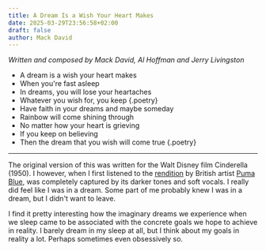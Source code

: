 ```yaml
---
title: A Dream Is a Wish Your Heart Makes
date: 2025-03-29T23:56:58+02:00
draft: false
author: Mack David
---
```


*Written and composed by Mack David, Al Hoffman and Jerry Livingston*

- A dream is a wish your heart makes
- When you're fast asleep
- In dreams, you will lose your heartaches
- Whatever you wish for, you keep
{.poetry}
- Have faith in your dreams and maybe someday
- Rainbow will come shining through
- No matter how your heart is grieving
- If you keep on believing
- Then the dream that you wish will come true
{.poetry}

---

The original version of this was written for the Walt Disney film Cinderella (1950). I however, when I first listened to the [rendition](https://open.spotify.com/track/72mgfo7SWxWi4kmUTuhLPB?si=b7a3a9d5b7fe4a8d) by British artist [Puma Blue](https://www.instagram.com/pumablue/?hl=en), was completely captured by its darker tones and soft vocals. I really did feel like I was in a dream. Some part of me probably knew I was in a dream, but I didn't want to leave.

I find it pretty interesting how the imaginary dreams we experience when we sleep came to be associated with the concrete goals we hope to achieve in reality. I barely dream in my sleep at all, but I think about my goals in reality a lot. Perhaps sometimes even obsessively so.



